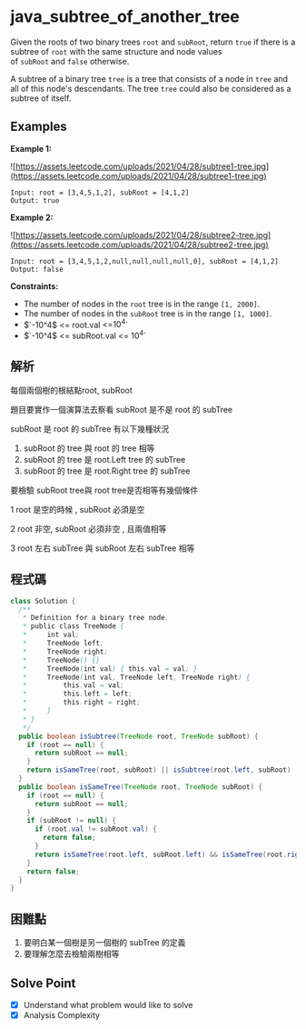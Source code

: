 # java_subtree_of_another_tree

Given the roots of two binary trees `root` and `subRoot`, return `true` if there is a subtree of `root` with the same structure and node values of `subRoot` and `false` otherwise.

A subtree of a binary tree `tree` is a tree that consists of a node in `tree` and all of this node's descendants. The tree `tree` could also be considered as a subtree of itself.

## Examples

**Example 1:**

![https://assets.leetcode.com/uploads/2021/04/28/subtree1-tree.jpg](https://assets.leetcode.com/uploads/2021/04/28/subtree1-tree.jpg)

```
Input: root = [3,4,5,1,2], subRoot = [4,1,2]
Output: true

```

**Example 2:**

![https://assets.leetcode.com/uploads/2021/04/28/subtree2-tree.jpg](https://assets.leetcode.com/uploads/2021/04/28/subtree2-tree.jpg)

```
Input: root = [3,4,5,1,2,null,null,null,null,0], subRoot = [4,1,2]
Output: false

```

**Constraints:**

- The number of nodes in the `root` tree is in the range `[1, 2000]`.
- The number of nodes in the `subRoot` tree is in the range `[1, 1000]`.
- $`-10^4$ <= root.val <=$10^4$`
- $`-10^4$ <= subRoot.val <= $10^4$`

## 解析

每個兩個樹的根結點root, subRoot

題目要實作一個演算法去察看 subRoot 是不是 root 的 subTree

subRoot 是 root 的 subTree 有以下幾種狀況

1. subRoot 的 tree 與 root 的 tree 相等
2. subRoot 的 tree 是 root.Left tree 的 subTree
3. subRoot 的 tree 是 root.Right tree 的 subTree

要檢驗 subRoot tree與 root  tree是否相等有幾個條件

1 root 是空的時候 , subRoot 必須是空

2 root 非空, subRoot 必須非空 , 且兩值相等

3 root 左右 subTree 與 subRoot 左右 subTree 相等 

## 程式碼

```java
class Solution {
  /**
   * Definition for a binary tree node.
   * public class TreeNode {
   *     int val;
   *     TreeNode left;
   *     TreeNode right;
   *     TreeNode() {}
   *     TreeNode(int val) { this.val = val; }
   *     TreeNode(int val, TreeNode left, TreeNode right) {
   *         this.val = val;
   *         this.left = left;
   *         this.right = right;
   *     }
   * }
   */
  public boolean isSubtree(TreeNode root, TreeNode subRoot) {
    if (root == null) {
      return subRoot == null;
    }
    return isSameTree(root, subRoot) || isSubtree(root.left, subRoot) || isSubtree(root.right, subRoot);
  }
  public boolean isSameTree(TreeNode root, TreeNode subRoot) {
    if (root == null) {
      return subRoot == null;
    }
    if (subRoot != null) {
      if (root.val != subRoot.val) {
        return false;
      }
      return isSameTree(root.left, subRoot.left) && isSameTree(root.right, subRoot.right);
    }
    return false;
  }
}
```

## 困難點

1. 要明白某一個樹是另一個樹的 subTree 的定義
2. 要理解怎麼去檢驗兩樹相等

## Solve Point

- [x]  Understand what problem would like to solve
- [x]  Analysis Complexity